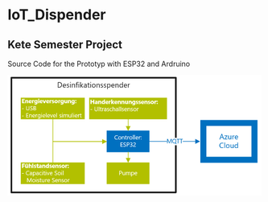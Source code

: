 # IoT_Dispender

## Kete Semester Project
Source Code for the Prototyp with ESP32 and Ardruino

![Overview](./Overview.PNG)
